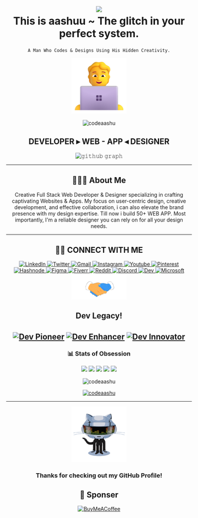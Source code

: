 <div align="center">	
<h1 align="center"><img src="https://camo.githubusercontent.com/904e617cbe479d2db4ef9bad0c4a4aaca99da24156b9f19bc440e9fb284d21ac/68747470733a2f2f666f6e74732e677374617469632e636f6d2f732f652f6e6f746f656d6f6a692f6c61746573742f31663434625f31663366622f3531322e77656270" width="40px"><br>This is aashuu ~ The glitch in your perfect system.</h1>

`A Man Who Codes & Designs Using His Hidden Creativity.`

<a href="#"><img src="assets/technologist.png" width="150"></a>
<p align="center"> <img src="https://komarev.com/ghpvc/?username=codeaashu&label=Profile%20views&color=0e75b6&style=flat" alt="codeaashu" /> </p>
<p align="center">
	<h2 align="center">DEVELOPER ▸ WEB - APP ◂ DESIGNER</h2>
</p>

<!-- <img src="https://camo.githubusercontent.com/904e617cbe479d2db4ef9bad0c4a4aaca99da24156b9f19bc440e9fb284d21ac/68747470733a2f2f666f6e74732e677374617469632e636f6d2f732f652f6e6f746f656d6f6a692f6c61746573742f31663434625f31663366622f3531322e77656270" width="40px"> -->
	
<!-- <img src="https://raw.githubusercontent.com/Tarikul-Islam-Anik/Animated-Fluent-Emojis/master/Emojis/Travel%20and%20places/High%20Voltage.png" alt="High Voltage" width="25" height="25"/> -->


![𝚐𝚒𝚝𝚑𝚞𝚋 𝚐𝚛𝚊𝚙𝚑](https://github-readme-activity-graph.vercel.app/graph?username=codeaashu&theme=react-dark&hide_border=true&area=true) <hr>

## 🙋🏻‍♂️ **About Me**

Creative Full Stack Web Developer & Designer specializing in crafting captivating Websites & Apps. My focus on user-centric design, creative development, and effective collaboration, i can also elevate the brand presence with my design expertise. Till now i build 50+ WEB APP. 
Most importantly, I'm a reliable designer you can rely on for all your design needs.
</div><hr>

<div align="center">

## 🤝🏻 **CONNECT WITH ME**

<a  href="https://www.linkedin.com/in/ashutoshkumaraashu/">
    <img src="https://img.shields.io/badge/LinkedIn-00384d?style=for-the-badge&logo=linkedin&logoColor=white" title="LinkedIn"  alt="LinkedIn"/>
</a>
<a href="https://x.com/warrior_aashuu"> 
    <img src="https://img.shields.io/badge/Twitter-00384d?style=for-the-badge&logo=x&logoColor=white" title="Twitter"  alt="Twitter"/>
</a>
<a href="mailto:hellow.ashutosh@gmail.com"> 
    <img src="https://img.shields.io/badge/Gmail-00384d?style=for-the-badge&logo=gmail&logoColor=white" title="Gmail"  alt="Gmail"/>
</a>
<a href="https://www.instagram.com/warrior_aashuu/"> 
    <img src="https://img.shields.io/badge/Instagram-00384d?style=for-the-badge&logo=instagram&logoColor=white" title="Instagram"  alt="Instagram"/>
</a>
<a href="https://www.youtube.com/@creativityofaashu"> 
    <img src="https://img.shields.io/badge/YouTube-00384d?style=for-the-badge&logo=youtube&logoColor=white" title="Youtube"  alt="Youtube"/>
</a>
<a href="https://in.pinterest.com/codeaashu/"> 
    <img src="https://img.shields.io/badge/Pinterest-00384d?style=for-the-badge&logo=pinterest&logoColor=white" title="Pinterest"  alt="Pinterest"/>
</a>
<a href="https://hashnode.com/@codeaashu"> 
    <img src="https://img.shields.io/badge/hashnode-00384d?style=for-the-badge&logo=hashnode&logoColor=white" title="Hashnode"  alt="Hashnode"/>
</a>
<a href="https://www.figma.com/@codeaashu"> 
    <img src="https://img.shields.io/badge/Figma-00384d?style=for-the-badge&logo=figma&logoColor=white" title="Figma"  alt="Figma"/>
</a>
<a href="https://www.fiverr.com/warrior_aashuu"> 
    <img src="https://img.shields.io/badge/Fiverr-00384d?style=for-the-badge&logo=fiverr&logoColor=white" title="Fiverr"  alt="Fiverr"/>
</a>
<a href="https://www.reddit.com/user/warrior_aashuu/"> 
    <img src="https://img.shields.io/badge/Reddit-00384d?style=for-the-badge&logo=reddit&logoColor=white" title="Reddit"  alt="Reddit"/>
</a>
<a href="https://discord.com/channels/@warrior_aashuu"> 
    <img src="https://img.shields.io/badge/Discord-00384d?style=for-the-badge&logo=discord&logoColor=white" title="Discord"  alt="Discord"/>
</a>
<a href="https://dev.to/codeaashu"> 
    <img src="https://img.shields.io/badge/Dev-00384d?style=for-the-badge&logo=dev&logoColor=white" title="Dev"  alt="Dev"/>
</a>
<a href="https://learn.microsoft.com/en-gb/users/ashutoshkumar-0101/"> 
    <img src="https://img.shields.io/badge/Microsoft-00384d?style=for-the-badge&logo=microsoft&logoColor=white" title="Microsoft"  alt="Microsoft"/>
</a><br>


<img src="assets/hi.gif" width="150">


<h2 align="center">Dev Legacy!<h2>  
<p align="center">
  <a href="https://www.devdisplay.org/profile/codeaashu" target="_blank"><img align="center" src="assets/DevPioneerpng.gif" alt="Dev Pioneer" height="200" width="200" /></a>
  <a href="https://www.devdisplay.org/profile/codeaashu" target="_blank"><img align="center" src="assets/DevEnhancerpng.gif" alt="Dev Enhancer" height="200" width="200" /></a>
  <a href="https://www.devdisplay.org/profile/codeaashu" target="_blank"><img align="center" src="assets/DevInnovatorpng.gif" alt="Dev Innovator" height="200" width="200" /></a>
</p>

<!--<div align="center">
<h1><img src="https://raw.githubusercontent.com/Tarikul-Islam-Anik/Telegram-Animated-Emojis/main/Activity/Confetti%20Ball.webp" alt="Confetti Ball" width="25" height="25" /> Dev Legacy! <img src="https://raw.githubusercontent.com/Tarikul-Islam-Anik/Telegram-Animated-Emojis/main/Activity/Confetti%20Ball.webp" alt="Confetti Ball" width="25" height="25" /></h1>

| <img src="assets/DevPioneerpng.gif"> | <img src="assets/DevEnhancerpng.gif"> | <img src="assets/DevInnovatorpng.gif"> |
| ------------------------------------------------------- | -------------------------------------------------------- | --------------------------------------------------------- |

</div>-->


<h3 align="center">📊 Stats of Obsession</h3>

![](http://github-profile-summary-cards.vercel.app/api/cards/profile-details?username=codeaashu&theme=aura)
![](http://github-profile-summary-cards.vercel.app/api/cards/repos-per-language?username=codeaashu&theme=aura)
![](http://github-profile-summary-cards.vercel.app/api/cards/most-commit-language?username=codeaashu&theme=aura)
![](http://github-profile-summary-cards.vercel.app/api/cards/stats?username=codeaashu&theme=aura)
![](http://github-profile-summary-cards.vercel.app/api/cards/productive-time?username=codeaashu&theme=aura&utcOffset=8)
<p><img align="center" src="https://github-readme-streak-stats.herokuapp.com/?user=codeaashu&border=true&border_color=00ACC1&theme=aura&disable_animations=true" alt="codeaashu" /></p>
</p>
<p align="center"> <a href="https://github.com/ryo-ma/github-profile-trophy"><img src="https://github-profile-trophy.vercel.app/?username=codeaashu&theme=aura" alt="codeaashu" /></a> </p>

<!--- <p align="center">
<img align="center" src="https://github-readme-stats.vercel.app/api?username=codeaashu&show_icons=true&rank_icon=github&border=true&border_color=ffffff&title_color=00ACC1&amp&icon_color=00ACC1&amp&text_color=FFFFFF&amp&bg_color=14141c&count_private=true&include_all_commits=true&show=reviews,discussions_started,discussions_answered,prs_merged,prs_merged_percentage"/>
</p> --->

<!--- <img align="center" height="195px" src="https://github-readme-stats.vercel.app/api/top-langs/?username=codeaashu&show_icons=true&border=true&border_color=ffffff&text_color=FFFFFF&bg_color=14141c&title_color=00ACC1&langs_count=15&layout=compact" /> --->

</div> <hr>

<div align="center">
<a href="#"><img src="assets/githubgif.gif" width="150"></a>
	
### **Thanks for checking out my GitHub Profile!**  

 ## 💌 Sponser

  [![BuyMeACoffee](https://img.buymeacoffee.com/button-api/?text=Buymeacoffee&emoji=&slug=codingstella&button_colour=FFDD00&font_colour=000000&font_family=Comic&outline_colour=000000&coffee_colour=ffffff)](https://www.buymeacoffee.com/codeaashu)

</div>  
